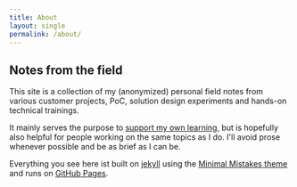```yaml
---
title: About
layout: single   
permalink: /about/
---
```


## Notes from the field
This site is a collection of my (anonymized) personal field notes from various customer projects, PoC, solution design experiments and hands-on technical trainings. 

It mainly serves the purpose to [support my own learning](https://aliabdaal.com/3popularrevisiontechniquesyoushouldavoid/), but is hopefully also helpful for people working on the same topics as I do. I'll avoid prose whenever possible and be as brief as I can be. 

Everything you see here ist built on [jekyll](https://jekyllrb.com/) using the [Minimal Mistakes theme](https://github.com/mmistakes/minimal-mistakes) and runs on [GitHub Pages](https://pages.github.com/).
